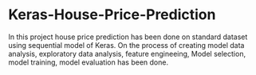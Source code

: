 # Keras-House-Price-Prediction

In this project house price prediction has been done on standard dataset using sequential model of Keras.
On the process of creating model data analysis, exploratory data analysis, feature engineeing, Model selection, model training, model evaluation has been done.

